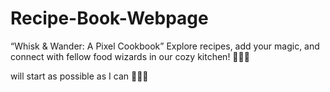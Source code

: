 # Recipe-Book-Webpage
“Whisk &amp; Wander: A Pixel Cookbook”  Explore recipes, add your magic, and connect with fellow food wizards in our cozy kitchen! 🌟🍳🌈


will start as possible as I can 🫦🌈✨
